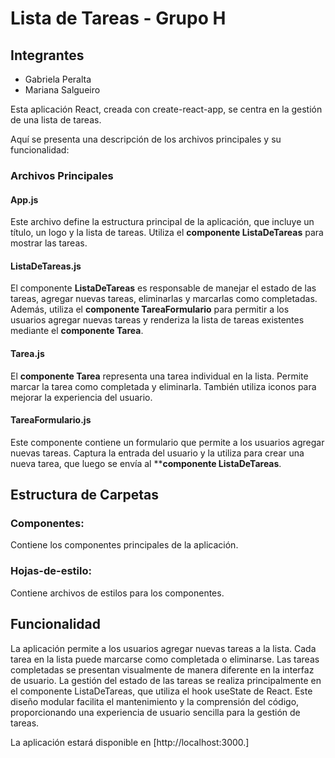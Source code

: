 # Lista de Tareas - Grupo H

## Integrantes

- Gabriela Peralta
- Mariana Salgueiro

Esta aplicación React, creada con create-react-app, se centra en la gestión de una lista de tareas.

 Aquí se presenta una descripción de los archivos principales y su funcionalidad:

### Archivos Principales

#### App.js

Este archivo define la estructura principal de la aplicación, que incluye un título, un logo y la lista de tareas. Utiliza el **componente ListaDeTareas** para mostrar las tareas.

#### ListaDeTareas.js

El componente **ListaDeTareas** es responsable de manejar el estado de las tareas, agregar nuevas tareas, eliminarlas y marcarlas como completadas. Además, utiliza el **componente TareaFormulario** para permitir a los usuarios agregar nuevas tareas y renderiza la lista de tareas existentes mediante el **componente Tarea**.

#### Tarea.js
El **componente Tarea** representa una tarea individual en la lista. Permite marcar la tarea como completada y eliminarla. También utiliza iconos para mejorar la experiencia del usuario.

#### TareaFormulario.js
Este componente contiene un formulario que permite a los usuarios agregar nuevas tareas. Captura la entrada del usuario y la utiliza para crear una nueva tarea, que luego se envía al ****componente ListaDeTareas**.

## Estructura de Carpetas

### Componentes: 

Contiene los componentes principales de la aplicación.
### Hojas-de-estilo:
 Contiene archivos de estilos para los componentes.

## Funcionalidad
La aplicación permite a los usuarios agregar nuevas tareas a la lista.
Cada tarea en la lista puede marcarse como completada o eliminarse.
Las tareas completadas se presentan visualmente de manera diferente en la interfaz de usuario.
La gestión del estado de las tareas se realiza principalmente en el componente ListaDeTareas, que utiliza el hook useState de React.
Este diseño modular facilita el mantenimiento y la comprensión del código, proporcionando una experiencia de usuario sencilla para la gestión de tareas.

La aplicación estará disponible en [http://localhost:3000.]
